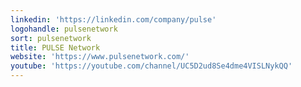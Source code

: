```yaml
---
linkedin: 'https://linkedin.com/company/pulse'
logohandle: pulsenetwork
sort: pulsenetwork
title: PULSE Network
website: 'https://www.pulsenetwork.com/'
youtube: 'https://youtube.com/channel/UC5D2ud8Se4dme4VISLNykQQ'
---
```

